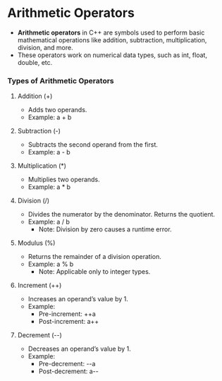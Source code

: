 # Arithmetic Operators
- **Arithmetic operators** in C++ are symbols used to perform basic mathematical operations like addition, subtraction, 
  multiplication, division, and more. 
- These operators work on numerical data types, such as int, float, double, etc.

### Types of Arithmetic Operators
1. Addition (+)
   - Adds two operands.
   - Example: a + b

2. Subtraction (-)
   - Subtracts the second operand from the first.
   - Example: a - b

3. Multiplication (*)
   - Multiplies two operands.
   - Example: a * b

4. Division (/)
   - Divides the numerator by the denominator. Returns the quotient.
   - Example: a / b
       * Note: Division by zero causes a runtime error.

5. Modulus (%)
   - Returns the remainder of a division operation.
   - Example: a % b
       * Note: Applicable only to integer types.

6. Increment (++)
   - Increases an operand’s value by 1.
   - Example:
       - Pre-increment: ++a
       - Post-increment: a++
7. Decrement (--)
   - Decreases an operand’s value by 1.
   - Example:
        - Pre-decrement: --a
        - Post-decrement: a--
